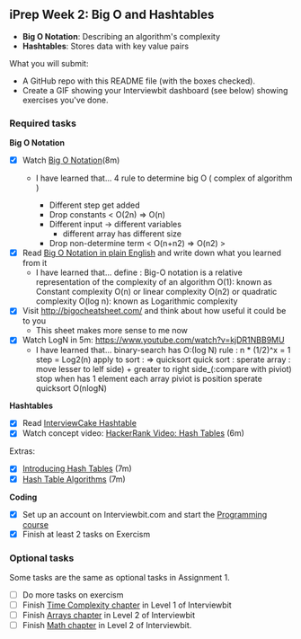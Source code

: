 ## iPrep Week 2: Big O and Hashtables

* **Big O Notation**: Describing an algorithm's complexity
* **Hashtables**: Stores data with key value pairs

What you will submit:
- A GitHub repo with this README file (with the boxes checked).
- Create a GIF showing your Interviewbit dashboard (see below) showing exercises you've done.

### Required tasks

**Big O Notation**

- [x] Watch [Big O Notation](https://www.youtube.com/watch?v=v4cd1O4zkGw)(8m)
  - I have learned that...
    4 rule to determine big O ( complex of algorithm )

    * Different step get added
    * Drop constants
      < O(2n) => O(n)
    * Different input -> different variables
      - different array has different size
    * Drop non-determine term < O(n+n2) => O(n2) >
- [x] Read [Big O Notation in plain English](http://stackoverflow.com/questions/487258/what-is-a-plain-english-explanation-of-big-o-notation) and write down what you learned from it
  - I have learned that...
    define : Big-O notation is a relative representation of the complexity of an algorithm
        O(1): known as Constant complexity
        O(n) or linear complexity
        O(n2) or quadratic complexity
        O(log n): known as Logarithmic complexity
- [x] Visit http://bigocheatsheet.com/ and think about how useful it could be to you
  - This sheet makes more sense to me now 
- [x] Watch LogN in 5m: https://www.youtube.com/watch?v=kjDR1NBB9MU
  - I have learned that...
    binary-search has O:(log N)
        rule : n * (1/2)^x  = 1 
        step = Log2(n)
    apply to sort : => quicksort 
    quick sort :
    sperate array : move lesser to lelf side) + greater to right side_(:compare with piviot)
    stop when has 1 element each array 
    piviot is position sperate
    quicksort O(nlogN)

  
**Hashtables**

- [x] Read [InterviewCake Hashtable](https://www.interviewcake.com/concept/java/hash-map?)
- [x] Watch concept video: [HackerRank Video: Hash Tables](https://www.youtube.com/watch?v=shs0KM3wKv8) (6m)

Extras: 
- [x] [Introducing Hash Tables](https://www.youtube.com/watch?v=MfhjkfocRR0) (7m)
- [x] [Hash Table Algorithms](https://www.youtube.com/watch?v=Ke_tII6Y0GE) (7m)

**Coding**

- [x] Set up an account on Interviewbit.com and start the [Programming course](https://www.interviewbit.com/courses/programming/)
- [x] Finish at least 2 tasks on Exercism

### Optional tasks

Some tasks are the same as optional tasks in Assignment 1.

- [ ] Do more tasks on exercism
- [ ] Finish [Time Complexity chapter](https://www.interviewbit.com/courses/programming/topics/time-complexity) in Level 1 of Interviewbit
- [ ] Finish [Arrays chapter]((https://www.interviewbit.com/courses/programming/topics/arrays/)) in Level 2 of Interviewbit
- [ ] Finish [Math chapter](https://www.interviewbit.com/courses/programming/topics/math/) in Level 2 of Interviewbit.
